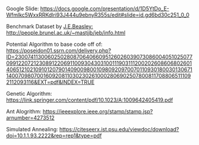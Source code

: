 Google Slide:  https://docs.google.com/presentation/d/1D5YtDo_E-Wfmlkc5WxxRRKdlri93J444u9ebnyR355s/edit#slide=id.gd6bd30c251_0_0

Benchmark Dataset by <a href='http://people.brunel.ac.uk/~mastjjb/jeb/jeb.html' target='_blank'>J.E.Beasley: http://people.brunel.ac.uk/~mastjjb/jeb/info.html

Potential Algorithm to base code off of:  https://poseidon01.ssrn.com/delivery.php?ID=230074113006025028087064066095126026039073086004051025077099122072123089122069110093043031001119031112002026086068026014065121021091012079014090098001098092097007011093018003013067114007098070016092081103023026100028069025078008117088065111092112093116&EXT=pdf&INDEX=TRUE


Genetic Algorithm: https://link.springer.com/content/pdf/10.1023/A:1009642405419.pdf

Ant Alogrithm: https://ieeexplore.ieee.org/stamp/stamp.jsp?arnumber=4273512


Simulated Annealing: https://citeseerx.ist.psu.edu/viewdoc/download?doi=10.1.1.93.2222&rep=rep1&type=pdf
